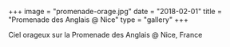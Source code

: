+++
image = "promenade-orage.jpg"
date = "2018-02-01"
title = "Promenade des Anglais @ Nice"
type = "gallery"
+++

Ciel orageux sur la Promenade des Anglais @ Nice, France

